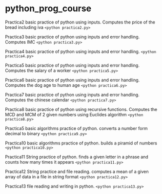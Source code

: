 # python_prog_course

Practica2 basic practice of python using inputs. Computes the price of the bread including iva `<python practica2.py>`

Practica3 basic practice of python using inputs and error handling. Computes IMC `<python practica3.py>`

Practica4 basic practice of python using inputs and error handling. `<python practica4.py>`

Practica5 basic practice of python using inputs and error handling. Computes the salary of a worker `<python practica5.py>`

Practica6 basic practice of python using inputs and error handling. Computes the dog age to human age `<python practica6.py>`

Practica7 basic practice of python using inputs and error handling. Computes the chinese calendar `<python practica7.py>`

Practica8 basic practice of python using recursive functions. Computes the MCD and MCM of 2 given numbers using Euclides algorithm `<python practica8.py>`

Practica5 basic algorithms practice of python. converts a number form decimal to binary `<python practica9.py>`

Practica10 basic algorithms practice of python. builds a piramid of numbers `<python practica10.py>`

Practica11 String practice of python. finds a given letter in a phrase and counts how many times it appears `<python practica11.py>`

Practica12 String practice and file reading. computes a mean of a given array of data in a file in string format `<python practica12.py>`

Practica13 file reading and writing in python. `<python practica13.py>`
